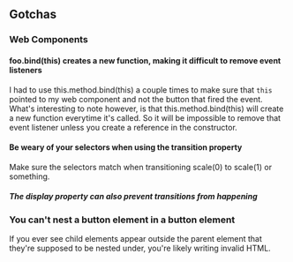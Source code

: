 ## Gotchas 

### Web Components 

#### foo.bind(this) creates a new function, making it difficult to remove event listeners

I had to use this.method.bind(this) a couple times to make sure that `this` pointed to my web component and not the button that fired the event. What's interesting to note however, is that this.method.bind(this) will create a new function everytime it's called. So it will be impossible to remove that event listener unless you create a reference in the constructor.

#### Be weary of your selectors when using the transition property

Make sure the selectors match when transitioning scale(0) to scale(1) or something.

##### The display property can also prevent transitions from happening

### You can't nest a button element in a button element

If you ever see child elements appear outside the parent element that they're supposed to be nested under, you're likely writing invalid HTML.